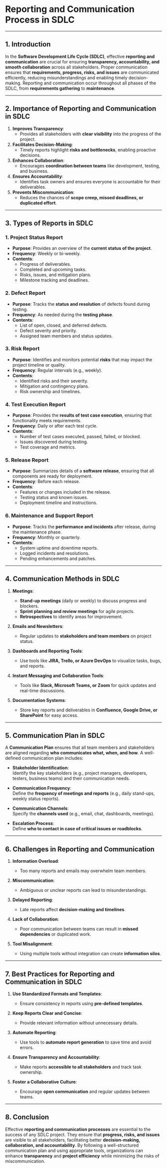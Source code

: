 # Reporting and Communication Process in SDLC

---

## 1. Introduction

In the **Software Development Life Cycle (SDLC)**, effective **reporting and communication** are crucial for ensuring **transparency, accountability, and smooth collaboration** across all stakeholders. Proper communication ensures that **requirements, progress, risks, and issues** are communicated efficiently, reducing misunderstandings and enabling timely decision-making. Reporting and communication occur throughout all phases of the SDLC, from **requirements gathering** to **maintenance**.

---

## 2. Importance of Reporting and Communication in SDLC

1. **Improves Transparency**:
   - Provides all stakeholders with **clear visibility** into the progress of the project.
2. **Facilitates Decision-Making**:
   - Timely reports highlight **risks and bottlenecks**, enabling proactive decisions.
3. **Enhances Collaboration**:
   - Encourages **coordination between teams** like development, testing, and business.
4. **Ensures Accountability**:
   - Identifies task owners and ensures everyone is accountable for their deliverables.
5. **Prevents Miscommunication**:
   - Reduces the chances of **scope creep, missed deadlines, or duplicated effort**.

---

## 3. Types of Reports in SDLC

### 1. **Project Status Report**  
- **Purpose**: Provides an overview of the **current status of the project**.  
- **Frequency**: Weekly or bi-weekly.  
- **Contents**:
  - Progress of deliverables.
  - Completed and upcoming tasks.
  - Risks, issues, and mitigation plans.
  - Milestone tracking and deadlines.

### 2. **Defect Report**  
- **Purpose**: Tracks the **status and resolution** of defects found during testing.  
- **Frequency**: As needed during the **testing phase**.  
- **Contents**:
  - List of open, closed, and deferred defects.
  - Defect severity and priority.
  - Assigned team members and status updates.

### 3. **Risk Report**  
- **Purpose**: Identifies and monitors potential **risks** that may impact the project timeline or quality.  
- **Frequency**: Regular intervals (e.g., weekly).  
- **Contents**:
  - Identified risks and their severity.
  - Mitigation and contingency plans.
  - Risk ownership and timelines.

### 4. **Test Execution Report**  
- **Purpose**: Provides the **results of test case execution**, ensuring that functionality meets requirements.  
- **Frequency**: Daily or after each test cycle.  
- **Contents**:
  - Number of test cases executed, passed, failed, or blocked.
  - Issues discovered during testing.
  - Test coverage and metrics.

### 5. **Release Report**  
- **Purpose**: Summarizes details of a **software release**, ensuring that all components are ready for deployment.  
- **Frequency**: Before each release.  
- **Contents**:
  - Features or changes included in the release.
  - Testing status and known issues.
  - Deployment timeline and instructions.

### 6. **Maintenance and Support Report**  
- **Purpose**: Tracks the **performance and incidents** after release, during the maintenance phase.  
- **Frequency**: Monthly or quarterly.  
- **Contents**:
  - System uptime and downtime reports.
  - Logged incidents and resolutions.
  - Pending enhancements and patches.

---

## 4. Communication Methods in SDLC

1. **Meetings**:
   - **Stand-up meetings** (daily or weekly) to discuss progress and blockers.
   - **Sprint planning and review meetings** for agile projects.
   - **Retrospectives** to identify areas for improvement.

2. **Emails and Newsletters**:
   - Regular updates to **stakeholders and team members** on project status.

3. **Dashboards and Reporting Tools**:
   - Use tools like **JIRA, Trello, or Azure DevOps** to visualize tasks, bugs, and reports.

4. **Instant Messaging and Collaboration Tools**:
   - Tools like **Slack, Microsoft Teams, or Zoom** for quick updates and real-time discussions.

5. **Documentation Systems**:
   - Store key reports and deliverables in **Confluence, Google Drive, or SharePoint** for easy access.

---

## 5. Communication Plan in SDLC

A **Communication Plan** ensures that all team members and stakeholders are aligned regarding **who communicates what, when, and how**. A well-defined communication plan includes:

- **Stakeholder Identification**:  
  Identify the key stakeholders (e.g., project managers, developers, testers, business teams) and their communication needs.

- **Communication Frequency**:  
  Define the **frequency of meetings and reports** (e.g., daily stand-ups, weekly status reports).

- **Communication Channels**:  
  Specify the **channels used** (e.g., email, chat, dashboards, meetings).

- **Escalation Process**:  
  Define **who to contact in case of critical issues or roadblocks**.

---

## 6. Challenges in Reporting and Communication

1. **Information Overload**:
   - Too many reports and emails may overwhelm team members.

2. **Miscommunication**:
   - Ambiguous or unclear reports can lead to misunderstandings.

3. **Delayed Reporting**:
   - Late reports affect **decision-making and timelines**.

4. **Lack of Collaboration**:
   - Poor communication between teams can result in **missed dependencies** or duplicated work.

5. **Tool Misalignment**:
   - Using multiple tools without integration can create **information silos**.

---

## 7. Best Practices for Reporting and Communication in SDLC

1. **Use Standardized Formats and Templates**:
   - Ensure consistency in reports using **pre-defined templates**.

2. **Keep Reports Clear and Concise**:
   - Provide relevant information without unnecessary details.

3. **Automate Reporting**:
   - Use tools to **automate report generation** to save time and avoid errors.

4. **Ensure Transparency and Accountability**:
   - Make reports **accessible to all stakeholders** and track task ownership.

5. **Foster a Collaborative Culture**:
   - Encourage **open communication** and regular updates between teams.

---

## 8. Conclusion

Effective **reporting and communication processes** are essential to the success of any SDLC project. They ensure that **progress, risks, and issues** are visible to all stakeholders, facilitating better **decision-making, collaboration, and accountability**. By following a well-structured communication plan and using appropriate tools, organizations can enhance **transparency** and **project efficiency** while minimizing the risks of miscommunication.
